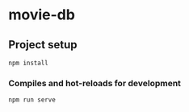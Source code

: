 # movie-db

## Project setup
```
npm install
```

### Compiles and hot-reloads for development
```
npm run serve
```
